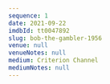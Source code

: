 ```yaml
---
sequence: 1
date: 2021-09-22
imdbId: tt0047892
slug: bob-the-gambler-1956
venue: null
venueNotes: null
medium: Criterion Channel
mediumNotes: null
---
```


